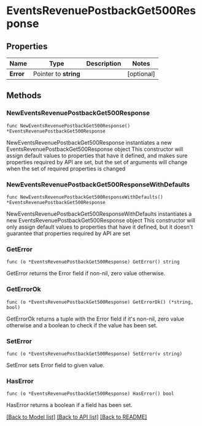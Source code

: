 # EventsRevenuePostbackGet500Response

## Properties

Name | Type | Description | Notes
------------ | ------------- | ------------- | -------------
**Error** | Pointer to **string** |  | [optional] 

## Methods

### NewEventsRevenuePostbackGet500Response

`func NewEventsRevenuePostbackGet500Response() *EventsRevenuePostbackGet500Response`

NewEventsRevenuePostbackGet500Response instantiates a new EventsRevenuePostbackGet500Response object
This constructor will assign default values to properties that have it defined,
and makes sure properties required by API are set, but the set of arguments
will change when the set of required properties is changed

### NewEventsRevenuePostbackGet500ResponseWithDefaults

`func NewEventsRevenuePostbackGet500ResponseWithDefaults() *EventsRevenuePostbackGet500Response`

NewEventsRevenuePostbackGet500ResponseWithDefaults instantiates a new EventsRevenuePostbackGet500Response object
This constructor will only assign default values to properties that have it defined,
but it doesn't guarantee that properties required by API are set

### GetError

`func (o *EventsRevenuePostbackGet500Response) GetError() string`

GetError returns the Error field if non-nil, zero value otherwise.

### GetErrorOk

`func (o *EventsRevenuePostbackGet500Response) GetErrorOk() (*string, bool)`

GetErrorOk returns a tuple with the Error field if it's non-nil, zero value otherwise
and a boolean to check if the value has been set.

### SetError

`func (o *EventsRevenuePostbackGet500Response) SetError(v string)`

SetError sets Error field to given value.

### HasError

`func (o *EventsRevenuePostbackGet500Response) HasError() bool`

HasError returns a boolean if a field has been set.


[[Back to Model list]](../README.md#documentation-for-models) [[Back to API list]](../README.md#documentation-for-api-endpoints) [[Back to README]](../README.md)


